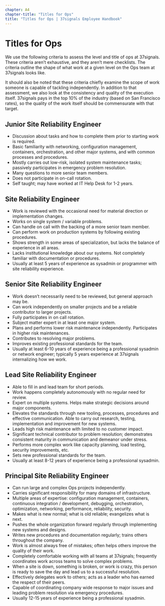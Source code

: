 ```yaml
---
chapter: A4
chapter-title: "Titles for Ops"
title: "Titles for Ops | 37signals Employee Handbook"
---
```


# Titles for Ops

We use the following criteria to assess the level and title of ops at 37signals. These criteria aren’t exhaustive, and they aren’t mere checklists. The criteria outline the shape of what work at a given level on the Ops team at 37signals looks like.

It should also be noted that these criteria chiefly examine the scope of work someone is capable of tackling independently. In addition to that assessment, we also look at the consistency and quality of the execution itself. 37signals pays in the top 10% of the industry (based on San Francisco rates), so the quality of the work itself should be commensurate with that target.

## Junior Site Reliability Engineer

* Discussion about tasks and how to complete them prior to starting work is required.
* Basic familiarity with networking, configuration management, containers, orchestration, and other major systems, and with common processes and procedures.
* Mostly carries out low-risk, isolated system maintenance tasks; passively participates in emergency problem resolution.
* Many questions to more senior team members.
* Does not participate in on-call rotation.
* Self taught; may have worked at IT Help Desk for 1-2 years.

## Site Reliability Engineer

* Work is reviewed with the occasional need for material direction or implementation changes.
* Works on single system / variable problems.
* Can handle on call with the backing of a more senior team member.
* Can perform work on production systems by following existing procedures.
* Shows strength in some areas of specialization, but lacks the balance of experience in all areas.
* Lacks institutional knowledge about our systems. Not completely familiar with documentation or procedures.
* Usually at least 5 years of experience as sysadmin or programmer with site reliability experience.

## Senior Site Reliability Engineer

* Work doesn’t necessarily need to be reviewed, but general approach may be.
* Can work independently on smaller projects and be a reliable contributor to larger projects.
* Fully participates in on call rotation.
* Subject matter expert in at least one major system.
* Plans and performs lower risk maintenance independently. Participates in higher risk maintenances.
* Contributes to resolving major problems.
* Improves existing professional standards for the team.
* Usually at least 6-10 years of experience being a professional sysadmin or network engineer; typically 5 years experience at 37signals internalizing how we work.

## Lead Site Reliability Engineer

* Able to fill in and lead team for short periods.
* Work happens completely autonomously with no regular need for review.
* Expert on multiple systems. Helps make strategic decisions around major components.
* Elevates the standards through new tooling, processes, procedures and effective communication. Able to carry out research, testing, implementation and improvement for new systems.
* Leads high risk maintenance with limited to no customer impact.
* Significant technical contributor to problem resolution; demonstrates consistent maturity in communication and demeanor under stress.
* Performs more complex work like capacity planning, load testing, security improvements, etc.
* Sets new professional standards for the team.
* Usually at least 8-12 years of experience being a professional sysadmin.

## Principal Site Reliability Engineer

* Can run large and complex Ops projects independently.
* Carries significant responsibility for many domains of infrastructure.
* Multiple areas of expertise: configuration management, containers, continuous integration / development, debugging, orchestration, optimization, networking, performance, reliability, security.
* Makes what is new normal; what is old reliable; evangelizes what is next.
* Pushes the whole organization forward regularly through implementing new systems and designs.
* Writes new procedures and documentation regularly; trains others throughout the company.
* Work is almost always free of mistakes; often helps others improve the quality of their work.
* Completely comfortable working with all teams at 37signals; frequently coordinates work across teams to solve complex problems.
* When a site is down, something is broken, or work is crazy, this person is ready to save the day and lead us to a successful resolution.
* Effectively delegates work to others; acts as a leader who has earned the respect of their peers.
* Capable of coordinating company wide response to major issues and leading problem resolution via emergency procedures.
* Usually 12-15 years of experience being a professional sysadmin.
